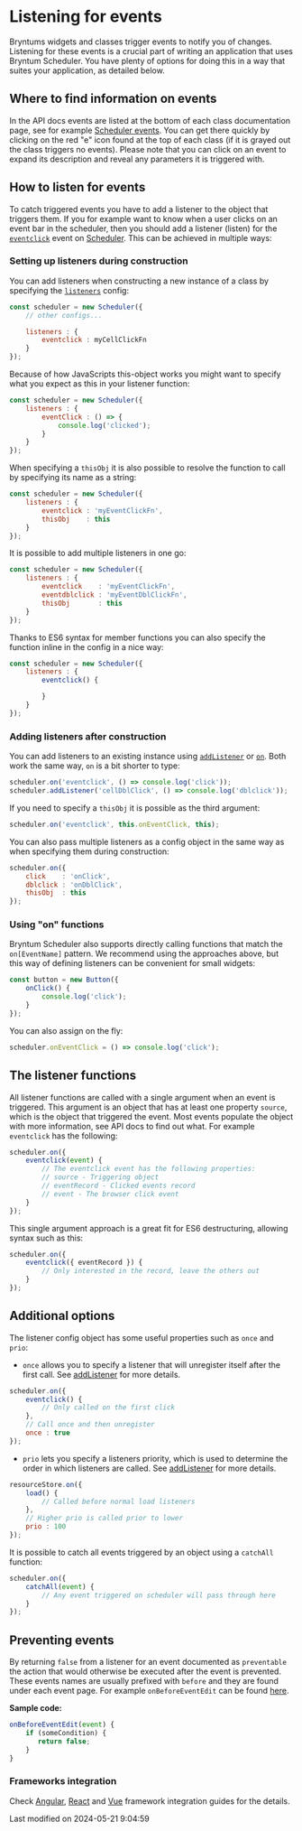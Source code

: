 # Listening for events

Bryntums widgets and classes trigger events to notify you of changes. Listening for these events is a crucial part of
writing an application that uses Bryntum Scheduler. You have plenty of options for doing this in a way that suites your
application, as detailed below.

## Where to find information on events

In the API docs events are listed at the bottom of each class documentation page, see for example
[Scheduler events](#Scheduler/view/Scheduler#events). You can get there quickly by clicking on the red "e" icon found at
the top of each class (if it is grayed out the class triggers no events). Please note that you can click on an event to
expand its description and reveal any parameters it is triggered with.

## How to listen for events

To catch triggered events you have to add a listener to the object that triggers them. If you for example want to know
when a user clicks on an event bar in the scheduler, then you should add a listener (listen) for the
[`eventclick`](#Scheduler/view/mixin/SchedulerDomEvents#event-eventClick) event
on [Scheduler](#Scheduler/view/Scheduler). This can be achieved in multiple ways:

### Setting up listeners during construction

You can add listeners when constructing a new instance of a class by specifying the
[`listeners`](#Core/mixin/Events#config-listeners) config:

```javascript
const scheduler = new Scheduler({
    // other configs...

    listeners : {
        eventclick : myCellClickFn
    }
});
```

Because of how JavaScripts this-object works you might want to specify what you expect as this in your listener
function:

```javascript
const scheduler = new Scheduler({
    listeners : {
        eventClick : () => {
            console.log('clicked');
        }
    }
});
```

When specifying a `thisObj` it is also possible to resolve the function to call by specifying its name as a string:

```javascript
const scheduler = new Scheduler({
    listeners : {
        eventclick : 'myEventClickFn',
        thisObj    : this
    }
});
```

It is possible to add multiple listeners in one go:

```javascript
const scheduler = new Scheduler({
    listeners : {
        eventclick    : 'myEventClickFn',
        eventdblclick : 'myEventDblClickFn',
        thisObj       : this
    }
});
```

Thanks to ES6 syntax for member functions you can also specify the function inline in the config in a nice way:

```javascript
const scheduler = new Scheduler({
    listeners : {
        eventclick() {

        }
    }
});
```

### Adding listeners after construction

You can add listeners to an existing instance using [`addListener`](#Core/mixin/Events#function-addListener) or
[`on`](#Core/mixin/Events#function-on). Both work the same way, `on` is a bit shorter to type:

```javascript
scheduler.on('eventclick', () => console.log('click'));
scheduler.addListener('cellDblClick', () => console.log('dblclick'));
```

If you need to specify a `thisObj` it is possible as the third argument:

```javascript
scheduler.on('eventclick', this.onEventClick, this);
```

You can also pass multiple listeners as a config object in the same way as when specifying them during construction:

```javascript
scheduler.on({
    click    : 'onClick',
    dblclick : 'onDblClick',
    thisObj  : this
});
```

### Using "on" functions

Bryntum Scheduler also supports directly calling functions that match the `on[EventName]` pattern. We recommend 
using the approaches above, but this way of defining listeners can be convenient for small widgets:

```javascript
const button = new Button({
    onClick() {
        console.log('click');
    }
});
```

You can also assign on the fly:

```javascript
scheduler.onEventClick = () => console.log('click');
```

## The listener functions

All listener functions are called with a single argument when an event is triggered. This argument is an object that has
at least one property `source`, which is the object that triggered the event. Most events populate the object with
more information, see API docs to find out what. For example `eventclick` has the following:

```javascript
scheduler.on({
    eventclick(event) {
        // The eventclick event has the following properties:
        // source - Triggering object
        // eventRecord - Clicked events record
        // event - The browser click event
    }
});
```

This single argument approach is a great fit for ES6 destructuring, allowing syntax such as this:

```javascript
scheduler.on({
    eventclick({ eventRecord }) {
        // Only interested in the record, leave the others out
    }
});
```

## Additional options

The listener config object has some useful properties such as `once` and `prio`:

* `once` allows you to specify a listener that will unregister itself after the first call.
  See [addListener](#Core/mixin/Events#function-addListener) for more details.

```javascript
scheduler.on({
    eventclick() {
        // Only called on the first click
    },
    // Call once and then unregister
    once : true
});
```

* `prio` lets you specify a listeners priority, which is used to determine the order in which listeners are called.
  See [addListener](#Core/mixin/Events#function-addListener) for more details.

```javascript
resourceStore.on({
    load() {
        // Called before normal load listeners
    },
    // Higher prio is called prior to lower
    prio : 100
});
```

It is possible to catch all events triggered by an object using a `catchAll` function:

```javascript
scheduler.on({
    catchAll(event) {
        // Any event triggered on scheduler will pass through here
    }
});
```

## Preventing events

By returning `false` from a listener for an event documented as `preventable` the action that would otherwise be
executed after the event is prevented. These events names are usually prefixed with `before` and they are found under
each event page. For example `onBeforeEventEdit` can be found 
[here](#Scheduler/view/Scheduler#eventhandler-onBeforeEventEdit).

**Sample code:**

```javascript
onBeforeEventEdit(event) {
    if (someCondition) {
       return false;
    } 
}
```

### Frameworks integration

Check
[Angular](#Scheduler/guides/integration/angular/events.md#preventable-events),
[React](#Scheduler/guides/integration/react/events.md#preventable-events) and 
[Vue](#Scheduler/guides/integration/vue/events.md#preventable-events) framework integration guides for the details.


<p class="last-modified">Last modified on 2024-05-21 9:04:59</p>